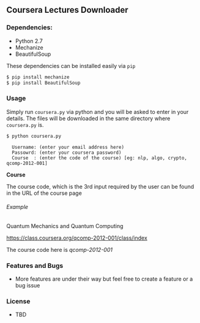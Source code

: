 ## Coursera Lectures Downloader

### Dependencies:

- Python 2.7
- Mechanize
- BeautifulSoup

These dependencies can be installed easily via `pip` 

```sh
$ pip install mechanize
$ pip install BeautifulSoup
```

### Usage

Simply run `coursera.py` via python and you will be asked to enter in your details.
The files will be downloaded in the same directory where `coursera.py` is.

```sh
$ python coursera.py
```

```
  Username: (enter your email address here)
  Passowrd: (enter your coursera password)
  Course  : (enter the code of the course) [eg: nlp, algo, crypto, qcomp-2012-001]
```

**Course**


The course code, which is the 3rd input required by the user can be found in the URL of the course page

###### Example

Quantum Mechanics and Quantum Computing

https://class.coursera.org/qcomp-2012-001/class/index

The course code here is *qcomp-2012-001*


### Features and Bugs

- More features are under their way but feel free to create a feature or a bug issue

### License

- TBD
